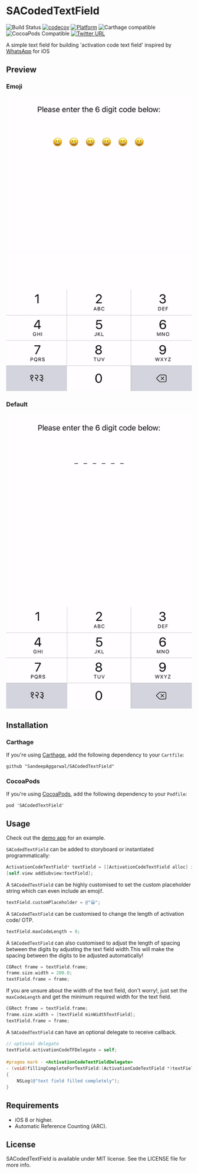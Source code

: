 SACodedTextField
===============

![Build Status](https://travis-ci.org/SandeepAggarwal/SACodedTextField.svg?branch=master)
[![codecov](https://codecov.io/gh/SandeepAggarwal/SACodedTextField/branch/master/graph/badge.svg)](https://codecov.io/gh/SandeepAggarwal/SACodedTextField)
[![Platform](https://img.shields.io/cocoapods/p/SACodedTextField.svg?style=flat)](http://cocoadocs.org/docsets/SACodedTextField)
![Carthage compatible](https://img.shields.io/badge/carthage-compatible-green.svg)
![CocoaPods Compatible](https://img.shields.io/badge/cocoapods-compatible-green.svg)
[![Twitter URL](https://img.shields.io/twitter/url/http/shields.io.svg?style=social)](https://twitter.com/sandeepCool77)


A simple text field for building 'activation code text field' inspired by [WhatsApp](https://www.whatsapp.com/) for iOS

Preview
---

### Emoji

![gif](Previews/SACodedTF2.gif)


### Default

![gif2](Previews/SACodedTF1.gif)


Installation
---

### Carthage

If you're using [Carthage](https://github.com/Carthage/Carthage), add the following dependency to your `Cartfile`:

```none
github "SandeepAggarwal/SACodedTextField"
```

### CocoaPods 

If you're using [CocoaPods](http://cocoapods.org), add the following dependency to your `Podfile`:

```none
pod 'SACodedTextField'
```

Usage
---
Check out the [demo app](https://github.com/SandeepAggarwal/SACodedTextField/archive/master.zip) for an example.

`SACodedTextField` can be added to storyboard or instantiated programmatically:
~~~objective-c
ActivationCodeTextField* textField = [[ActivationCodeTextField alloc] initWithFrame:frame];
[self.view addSubview:textField];
~~~

A `SACodedTextField` can be highly customised to set the custom placeholder string which can even include an emoji!.
~~~objective-c
textField.customPlaceholder = @"😀";
~~~

A `SACodedTextField` can be customised to change the length of activation code/ OTP.
~~~objective-c
textField.maxCodeLength = 8;
~~~

A `SACodedTextField` can also customised to adjust the length of spacing between the digits by adjusting the text field width.This will make the spacing between the digits to be adjusted automatically!

~~~objective-c
CGRect frame = textField.frame;
frame.size.width = 200.0;
textField.frame = frame;
~~~

If you are unsure about the width of the text field, don't worry!, just set the `maxCodeLength` and get the minimum required width for the text field.

~~~objective-c
CGRect frame = textField.frame;
frame.size.width = [textField minWidthTextField];
textField.frame = frame;
~~~

A `SACodedTextField` can have an optional delegate to receive callback.
~~~objective-c
// optional delegate
textField.activationCodeTFDelegate = self;

#pragma mark - <ActivationCodeTextFieldDelegate>
- (void)fillingCompleteForTextField:(ActivationCodeTextField *)textField
{
    NSLog(@"text field filled completely");
}
~~~

Requirements
---
- iOS 8 or higher.
- Automatic Reference Counting (ARC).

License
---
SACodedTextField is available under MIT license. See the LICENSE file for more info.
